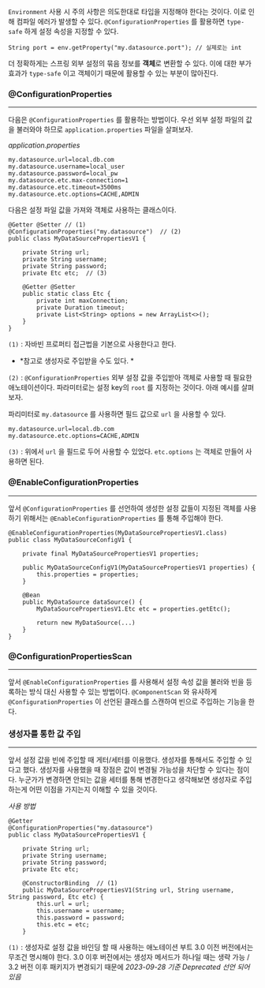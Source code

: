 

`Environment` 사용 시 주의 사항은 의도한대로 타입을 지정해야 한다는 것이다. 이로 인해 컴파일 에러가 발생할 수 있다. `@ConfigurationProperties` 를 활용하면 `type-safe` 하게 설정 속성을 지정할 수 있다.

```
String port = env.getProperty("my.datasource.port"); // 실제로는 int
```


더 정확하게는 스프링 외부 설정의 묶음 정보를 **객체**로 변환할 수 있다. 이에 대한 부가 효과가 `type-safe` 이고 객체이기 때문에 활용할 수 있는 부분이 많아진다.


### @ConfigurationProperties
---

다음은 `@ConfigurationProperties` 를 활용하는 방법이다. 우선 외부 설정 파일의 값을 불러와야 하므로 `application.properties` 파일을 살펴보자.

*application.properties*

```
my.datasource.url=local.db.com  
my.datasource.username=local_user  
my.datasource.password=local_pw  
my.datasource.etc.max-connection=1  
my.datasource.etc.timeout=3500ms  
my.datasource.etc.options=CACHE,ADMIN
```


다음은 설정 파일 값을 가져와 객체로 사용하는 클래스이다.

```
@Getter @Setter // (1)
@ConfigurationProperties("my.datasource")  // (2)
public class MyDataSourcePropertiesV1 {  
  
    private String url;  
    private String username;  
    private String password;  
    private Etc etc;  // (3)
  
    @Getter @Setter  
    public static class Etc {  
        private int maxConnection;  
        private Duration timeout;  
        private List<String> options = new ArrayList<>();  
    }  
}
```


`(1)` : 자바빈 프로퍼티 접근법을 기본으로 사용한다고 한다. 
-  *참고로 생성자로 주입받을 수도 있다. *
 

`(2)` :  `@ConfigurationProperties` 외부 설정 값을 주입받아 객체로 사용할 때 필요한 애노테이션이다. 파라미터로는 설정 key의  `root` 를 지정하는 것이다. 아래 예시를 살펴보자.

파리미터로 `my.datasource` 를 사용하면 필드 값으로 `url` 을 사용할 수 있다. 

```
my.datasource.url=local.db.com  
my.datasource.etc.options=CACHE,ADMIN
```


`(3)` : 위에서 `url` 을 필드로 두어 사용할 수 있었다.  `etc.options` 는 객체로 만들어 사용하면 된다. 


### @EnableConfigurationProperties
---

앞서 `@ConfigurationProperties` 를 선언하여 생성한 설정 값들이 지정된 객체를 사용하기 위해서는 `@EnableConfigurationProperties` 를 통해 주입해야 한다.


```
@EnableConfigurationProperties(MyDataSourcePropertiesV1.class)  
public class MyDataSourceConfigV1 {  
  
    private final MyDataSourcePropertiesV1 properties;  
  
    public MyDataSourceConfigV1(MyDataSourcePropertiesV1 properties) {  
        this.properties = properties;  
    }  
  
    @Bean  
    public MyDataSource dataSource() {  
        MyDataSourcePropertiesV1.Etc etc = properties.getEtc();  
  
        return new MyDataSource(...) 
    }  
}
```



### @ConfigurationPropertiesScan
---

앞서 `@EnableConfigurationProperties` 를 사용해서 설정 속성 값을 불러와 빈을 등록하는 방식 대신 사용할 수 있는 방법이다. `@ComponentScan` 와 유사하게 `@ConfigurationProperties` 이 선언된 클래스를 스캔하여 빈으로 주입하는 기능을 한다.



### 생성자를 통한 값 주입
---

앞서 설정 값을 빈에 주입할 때 게터/세터를 이용했다. 생성자를 통해서도 주입할 수 있다고 했다. 생성자를 사용했을 때 장점은 값이 변경될 가능성을 차단할 수 있다는 점이다. 누군가가 변경하면 안되는 값을 세터를 통해 변경한다고 생각해보면 생성자로 주입하는게 어떤 이점을 가지는지 이해할 수 있을 것이다.


*사용 방법*

```
@Getter  
@ConfigurationProperties("my.datasource")  
public class MyDataSourcePropertiesV1 {  
  
    private String url;  
    private String username;  
    private String password;  
    private Etc etc;  
  
    @ConstructorBinding  // (1)
    public MyDataSourcePropertiesV1(String url, String username, String password, Etc etc) {  
        this.url = url;  
        this.username = username;  
        this.password = password;  
        this.etc = etc;  
    }
```


`(1)` :  생성자로 설정 값을 바인딩 할 때 사용하는 애노테이션 부트 3.0 이전 버전에서는 무조건 명시해야 한다. 3.0 이후 버전에서는 생성자 메서드가 하나일 때는 생략 가능 / 3.2 버전 이후 패키지가 변경되기 때문에 *2023-09-28 기준 Deprecated 선언 되어 있음*   